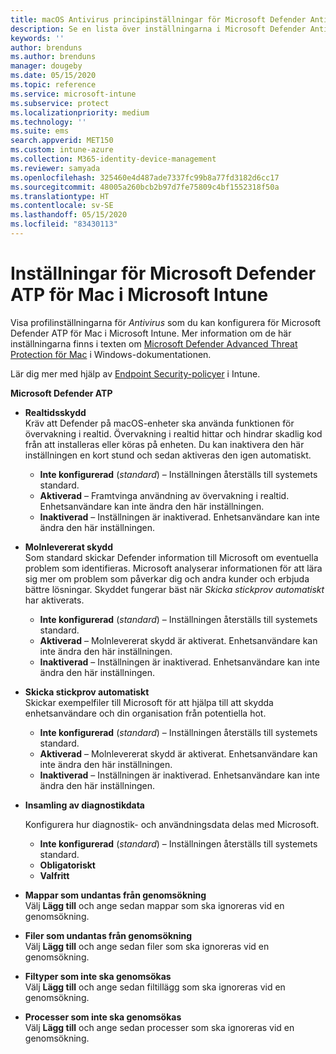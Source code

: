 ```yaml
---
title: macOS Antivirus principinställningar för Microsoft Defender Antivirus för Intune | Microsoft Docs
description: Se en lista över inställningarna i Microsoft Defender Antivirus-profilen för macOS. Den här profilen är en del av antivirusprinciperna för slutpunktssäkerhet för macOS i Microsoft Intune.
keywords: ''
author: brenduns
ms.author: brenduns
manager: dougeby
ms.date: 05/15/2020
ms.topic: reference
ms.service: microsoft-intune
ms.subservice: protect
ms.localizationpriority: medium
ms.technology: ''
ms.suite: ems
search.appverid: MET150
ms.custom: intune-azure
ms.collection: M365-identity-device-management
ms.reviewer: samyada
ms.openlocfilehash: 325460e4d487ade7337fc99b8a77fd3182d6cc17
ms.sourcegitcommit: 48005a260bcb2b97d7fe75809c4bf1552318f50a
ms.translationtype: HT
ms.contentlocale: sv-SE
ms.lasthandoff: 05/15/2020
ms.locfileid: "83430113"
---
```

# <a name="settings-for-microsoft-defender-atp-for-mac-in-microsoft-intune"></a>Inställningar för Microsoft Defender ATP för Mac i Microsoft Intune

Visa profilinställningarna för *Antivirus* som du kan konfigurera för Microsoft Defender ATP för Mac i Microsoft Intune. Mer information om de här inställningarna finns i texten om [Microsoft Defender Advanced Threat Protection för Mac](https://docs.microsoft.com/windows/security/threat-protection/microsoft-defender-atp/microsoft-defender-atp-mac) i Windows-dokumentationen.

Lär dig mer med hjälp av [Endpoint Security-policyer](../protect/endpoint-security-policy.md) i Intune.

**Microsoft Defender ATP**

- **Realtidsskydd**  
  Kräv att Defender på macOS-enheter ska använda funktionen för övervakning i realtid. Övervakning i realtid hittar och hindrar skadlig kod från att installeras eller köras på enheten. Du kan inaktivera den här inställningen en kort stund och sedan aktiveras den igen automatiskt.

  - **Inte konfigurerad** (*standard*) – Inställningen återställs till systemets standard.
  - **Aktiverad** – Framtvinga användning av övervakning i realtid. Enhetsanvändare kan inte ändra den här inställningen.
  - **Inaktiverad** – Inställningen är inaktiverad. Enhetsanvändare kan inte ändra den här inställningen.

- **Molnlevererat skydd**  
  Som standard skickar Defender information till Microsoft om eventuella problem som identifieras. Microsoft analyserar informationen för att lära sig mer om problem som påverkar dig och andra kunder och erbjuda bättre lösningar. Skyddet fungerar bäst när *Skicka stickprov automatiskt* har aktiverats.

  - **Inte konfigurerad** (*standard*) – Inställningen återställs till systemets standard.
  - **Aktiverad** – Molnlevererat skydd är aktiverat. Enhetsanvändare kan inte ändra den här inställningen.
  - **Inaktiverad** – Inställningen är inaktiverad. Enhetsanvändare kan inte ändra den här inställningen.

- **Skicka stickprov automatiskt**  
  Skickar exempelfiler till Microsoft för att hjälpa till att skydda enhetsanvändare och din organisation från potentiella hot.

  - **Inte konfigurerad** (*standard*) – Inställningen återställs till systemets standard.
  - **Aktiverad** – Molnlevererat skydd är aktiverat.  Enhetsanvändare kan inte ändra den här inställningen.
  - **Inaktiverad** – Inställningen är inaktiverad. Enhetsanvändare kan inte ändra den här inställningen.

- **Insamling av diagnostikdata**

  Konfigurera hur diagnostik- och användningsdata delas med Microsoft.

  - **Inte konfigurerad** (*standard*) – Inställningen återställs till systemets standard.
  - **Obligatoriskt**
  - **Valfritt**

- **Mappar som undantas från genomsökning**  
  Välj **Lägg till** och ange sedan mappar som ska ignoreras vid en genomsökning.

- **Filer som undantas från genomsökning**  
  Välj **Lägg till** och ange sedan filer som ska ignoreras vid en genomsökning.

- **Filtyper som inte ska genomsökas**  
  Välj **Lägg till** och ange sedan filtillägg som ska ignoreras vid en genomsökning.

- **Processer som inte ska genomsökas**  
  Välj **Lägg till** och ange sedan processer som ska ignoreras vid en genomsökning.
